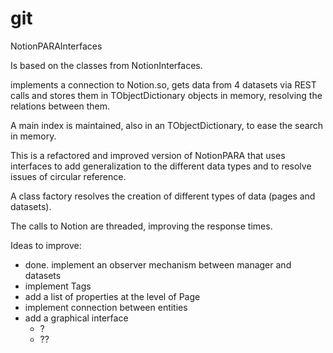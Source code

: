 # git


NotionPARAInterfaces

 Is based on the classes from NotionInterfaces.

 implements a connection to Notion.so, gets data from 4 datasets
 via REST calls and stores them in TObjectDictionary objects in memory,
 resolving the relations between them.

 A main index is maintained, also in an TObjectDictionary, to ease the
 search in memory.

 This is a refactored and improved version of NotionPARA that uses interfaces
 to add generalization to the different data types and to resolve issues of
 circular reference.

 A class factory resolves the creation of different types of data (pages and
 datasets).

 The calls to Notion are threaded, improving the response times.


 Ideas to improve:
   - done. implement an observer mechanism between manager and datasets
   - implement Tags
   - add a list of properties at the level of Page
   - implement connection between entities
   - add a graphical interface
     - ?
     - ??
